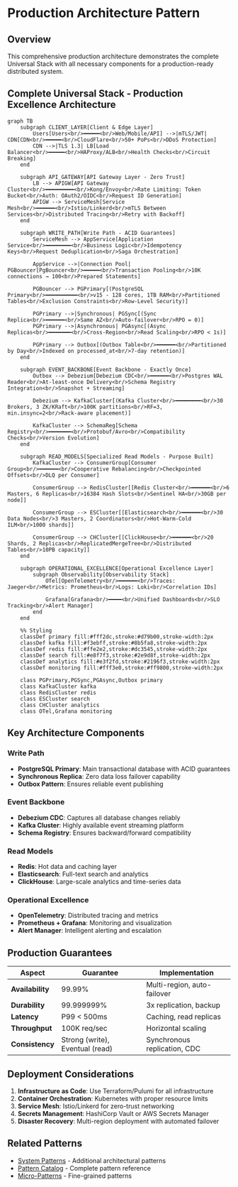 # Production Architecture Pattern

## Overview

This comprehensive production architecture demonstrates the complete Universal Stack with all necessary components for a production-ready distributed system.

## Complete Universal Stack - Production Excellence Architecture

```mermaid
graph TB
    subgraph CLIENT_LAYER[Client & Edge Layer]
        Users[Users<br/>━━━━━<br/>Web/Mobile/API] -->|mTLS/JWT| CDN[CDN<br/>━━━━━<br/>CloudFlare<br/>50+ PoPs<br/>DDoS Protection]
        CDN -->|TLS 1.3| LB[Load Balancer<br/>━━━━━<br/>HAProxy/ALB<br/>Health Checks<br/>Circuit Breaking]
    end

    subgraph API_GATEWAY[API Gateway Layer - Zero Trust]
        LB --> APIGW[API Gateway Cluster<br/>━━━━━━━━━<br/>Kong/Envoy<br/>Rate Limiting: Token Bucket<br/>Auth: OAuth2/OIDC<br/>Request ID Generation]
        APIGW --> ServiceMesh[Service Mesh<br/>━━━━━━<br/>Istio/Linkerd<br/>mTLS Between Services<br/>Distributed Tracing<br/>Retry with Backoff]
    end

    subgraph WRITE_PATH[Write Path - ACID Guarantees]
        ServiceMesh --> AppService[Application Service<br/>━━━━━━━━<br/>Business Logic<br/>Idempotency Keys<br/>Request Deduplication<br/>Saga Orchestration]

        AppService -->|Connection Pool| PGBouncer[PgBouncer<br/>━━━━━<br/>Transaction Pooling<br/>10K connections → 100<br/>Prepared Statements]

        PGBouncer --> PGPrimary[(PostgreSQL Primary<br/>━━━━━━━━━━<br/>v15 - 128 cores, 1TB RAM<br/>Partitioned Tables<br/>Exclusion Constraints<br/>Row-Level Security)]

        PGPrimary -->|Synchronous| PGSync[(Sync Replica<br/>━━━━━━<br/>Same AZ<br/>Auto-failover<br/>RPO = 0)]
        PGPrimary -->|Asynchronous| PGAsync[(Async Replicas<br/>━━━━━━━<br/>Cross-Region<br/>Read Scaling<br/>RPO < 1s)]

        PGPrimary --> Outbox[(Outbox Table<br/>━━━━━━<br/>Partitioned by Day<br/>Indexed on processed_at<br/>7-day retention)]
    end

    subgraph EVENT_BACKBONE[Event Backbone - Exactly Once]
        Outbox --> Debezium[Debezium CDC<br/>━━━━━━<br/>Postgres WAL Reader<br/>At-least-once Delivery<br/>Schema Registry Integration<br/>Snapshot + Streaming]

        Debezium --> KafkaCluster[(Kafka Cluster<br/>━━━━━━━━<br/>30 Brokers, 3 ZK/KRaft<br/>100K partitions<br/>RF=3, min.insync=2<br/>Rack-aware placement)]

        KafkaCluster --> SchemaReg[Schema Registry<br/>━━━━━━━<br/>Protobuf/Avro<br/>Compatibility Checks<br/>Version Evolution]
    end

    subgraph READ_MODELS[Specialized Read Models - Purpose Built]
        KafkaCluster --> ConsumerGroup[Consumer Group<br/>━━━━━━<br/>Cooperative Rebalancing<br/>Checkpointed Offsets<br/>DLQ per Consumer]

        ConsumerGroup --> RedisCluster[[Redis Cluster<br/>━━━━━━<br/>6 Masters, 6 Replicas<br/>16384 Hash Slots<br/>Sentinel HA<br/>30GB per node]]

        ConsumerGroup --> ESCluster[[Elasticsearch<br/>━━━━━━<br/>30 Data Nodes<br/>3 Masters, 2 Coordinators<br/>Hot-Warm-Cold ILM<br/>1000 shards]]

        ConsumerGroup --> CHCluster[[ClickHouse<br/>━━━━━━<br/>20 Shards, 2 Replicas<br/>ReplicatedMergeTree<br/>Distributed Tables<br/>10PB capacity]]
    end

    subgraph OPERATIONAL_EXCELLENCE[Operational Excellence Layer]
        subgraph Observability[Observability Stack]
            OTel[OpenTelemetry<br/>━━━━━━<br/>Traces: Jaeger<br/>Metrics: Prometheus<br/>Logs: Loki<br/>Correlation IDs]

            Grafana[Grafana<br/>━━━━<br/>Unified Dashboards<br/>SLO Tracking<br/>Alert Manager]
        end
    end

    %% Styling
    classDef primary fill:#fff2dc,stroke:#d79b00,stroke-width:2px
    classDef kafka fill:#f3ebff,stroke:#8b5fa8,stroke-width:2px
    classDef redis fill:#ffe2e2,stroke:#dc3545,stroke-width:2px
    classDef search fill:#e8f7f3,stroke:#2e9d8f,stroke-width:2px
    classDef analytics fill:#e3f2fd,stroke:#2196f3,stroke-width:2px
    classDef monitoring fill:#fff3e0,stroke:#ff9800,stroke-width:2px

    class PGPrimary,PGSync,PGAsync,Outbox primary
    class KafkaCluster kafka
    class RedisCluster redis
    class ESCluster search
    class CHCluster analytics
    class OTel,Grafana monitoring
```

## Key Architecture Components

### Write Path
- **PostgreSQL Primary**: Main transactional database with ACID guarantees
- **Synchronous Replica**: Zero data loss failover capability
- **Outbox Pattern**: Ensures reliable event publishing

### Event Backbone
- **Debezium CDC**: Captures all database changes reliably
- **Kafka Cluster**: Highly available event streaming platform
- **Schema Registry**: Ensures backward/forward compatibility

### Read Models
- **Redis**: Hot data and caching layer
- **Elasticsearch**: Full-text search and analytics
- **ClickHouse**: Large-scale analytics and time-series data

### Operational Excellence
- **OpenTelemetry**: Distributed tracing and metrics
- **Prometheus + Grafana**: Monitoring and visualization
- **Alert Manager**: Intelligent alerting and escalation

## Production Guarantees

| Aspect | Guarantee | Implementation |
|--------|-----------|----------------|
| **Availability** | 99.99% | Multi-region, auto-failover |
| **Durability** | 99.999999% | 3x replication, backup |
| **Latency** | P99 < 500ms | Caching, read replicas |
| **Throughput** | 100K req/sec | Horizontal scaling |
| **Consistency** | Strong (write), Eventual (read) | Synchronous replication, CDC |

## Deployment Considerations

1. **Infrastructure as Code**: Use Terraform/Pulumi for all infrastructure
2. **Container Orchestration**: Kubernetes with proper resource limits
3. **Service Mesh**: Istio/Linkerd for zero-trust networking
4. **Secrets Management**: HashiCorp Vault or AWS Secrets Manager
5. **Disaster Recovery**: Multi-region deployment with automated failover

## Related Patterns

- [System Patterns](./system-patterns.md) - Additional architectural patterns
- [Pattern Catalog](./pattern-catalog.md) - Complete pattern reference
- [Micro-Patterns](./micro-patterns.md) - Fine-grained patterns
